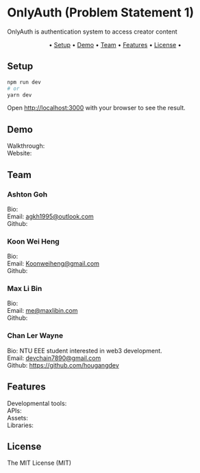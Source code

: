 # OnlyAuth (Problem Statement 1)

OnlyAuth is authentication system to access creator content


<p align="center">•
  <a href="#setup">Setup</a> •
  <a href="#demo">Demo</a> •
  <a href="#team">Team</a> •
  <a href="#features">Features</a> •
  <a href="#license">License</a> •
</p>

## Setup

```bash
npm run dev
# or
yarn dev
```

Open [http://localhost:3000](http://localhost:3000) with your browser to see the result.


## Demo
Walkthrough: <br/>
Website: <br/>

## Team

### Ashton Goh
Bio: <br/>
Email: agkh1995@outlook.com <br/>
Github:  <br/>

### Koon Wei Heng
Bio: <br/>
Email: Koonweiheng@gmail.com <br/>
Github: <br/>

### Max Li Bin
Bio: <br/>
Email: me@maxlibin.com <br/>
Github:  <br/>

### Chan Ler Wayne
Bio: NTU EEE student interested in web3 development.<br/>
Email: devchain7890@gmail.com <br/>
Github: https://github.com/hougangdev <br/>

## Features
Developmental tools: <br/>
APIs: <br/>
Assets: <br/>
Libraries: <br/>

## License
The MIT License (MIT)






